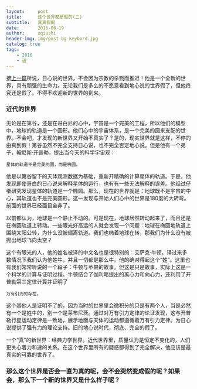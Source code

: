 ```yaml
---
layout:     post
title:      这个世界都是假的(二)
subtitle:   真真假假
date:       2016-06-19
author:     xqiushi
header-img: img/post-bg-keybord.jpg
catalog: true
tags:
    - 2016
    - 道
---
```


接[上一篇](http://reddy.wang/2016/06/16/the-world-is-false.html)所说，日心说的世界，不会因为宗教的杀戮而推迟！他是一个全新的世界，具有顽强的生命力。无论我们是多么的不愿意看到地心说的世界假了，但他终究还是假了。不得不欢迎新的世界的到来。
### 近代的世界

无论是在第谷，还是在哥白尼的心中，宇宙是一个完美的工程，所以他们的模型中，地球的轨道是一个圆形。他们心中的宇宙体系，是一个完美的圆来支配的世界。不会吧，才发现的新世界又开始不真实了？是的，现实世界就是这样，不停的由真到假！第谷虽然不完全支持日心说，也不完全否定地心说。但是他有一个弟子，翰尼斯·开普勒，提出当今天的科学宇宙观：

	星体的轨道不是完美的圆，而是椭圆。

他是以第谷留下的天体观测数据为基础，重新开精确的计算星体的轨道。于是，他发现即使哥白的日心说来解释星体的运行，也有有一些无法解释的误差。他经过仔细研究发现星体的轨道是一个椭圆。那么，现在的世界就是：地球既不是宇宙的中心，其轨道也不是完美圆形。这一发现与开始人们心中的世界是180度的大转弯。前面的世界已经面目全非了。

以前都认为，地球是一个静止不动的。可是现在，地球居然转动起来了，而且还是在椭圆轨道上转动。一些眼光好高远的人就会发现一个问题：地球在椭圆地轨道上围绕太阳公转，为什么没被偏离轨道。我们也椭着地球在转，那我们为什么没有被抛出地球飞向太空？

这个有眼光的人，他的姓名被译的中文名也是很特别的：艾萨克·牛顿。译过来多数情况下我们认为他姓牛，并且一切都是那么牛。他的确对得起这个“姓”。这里也有我们常常听说的一个段子：牛顿与苹果的故事。但这是只是故事，实际上这是一个科学的计算与证明过程。牛顿结合了伽利略提出的离心力和向心力，还利用了开普勒第三定律计算并证明了

	万有引力的存在。

这个其他人是证明不了的，因为当时的世界里会微积分的只是有两个人，当是必然有一个是姓牛的，别一个是莱布尼茨。通过对万有引力定律的论证发现，这与开普勒行星运动定律是一致地，展示地面与天体的运动都遵循着万有引力定律。为日心说提供了强有力的理论支持。旧的地心说时代，彻底、完全的假了。

一个“真”的新世界：经典力学世界。近代世界里，质量认为是恒定不变化的，人们更关心着力和速的关系。在这个世界里所有的疑惑都得到了完全解决，他应该是最真实的可靠的世界了。

### 那么这个世界是否会一直为真的呢，会不会突然变成假的呢？如果会，那么下一个新的世界又是什么样子呢？